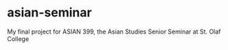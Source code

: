 # asian-seminar
My final project for ASIAN 399, the Asian Studies Senior Seminar at St. Olaf College
